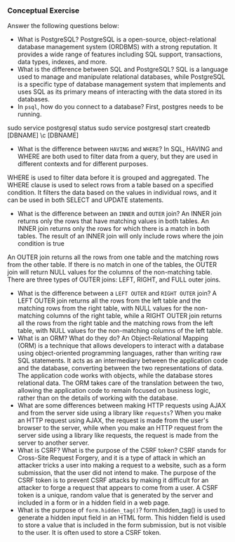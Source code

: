 ### Conceptual Exercise

Answer the following questions below:

- What is PostgreSQL?
PostgreSQL is a open-source, object-relational database management system (ORDBMS) with a strong reputation.
It provides a wide range of features including SQL support, transactions, data types, indexes, and more.
- What is the difference between SQL and PostgreSQL?
SQL is a language used to manage and manipulate relational databases, while PostgreSQL is a specific type of database management system that implements and uses SQL as its primary means of interacting with the data stored in its databases.
- In `psql`, how do you connect to a database?
First, postgres needs to be running. 
<!-- EXAMPLE using Ubuntu on Windows-->
<!-- Enter This in terminal and it checks status of postgresql-->sudo service postgresql status 
<!--Do this to start if needed-->sudo service postgresql start
<!--You need a database, create one if needed-->createdb [DBNAME]
<!--do this in order to connect to the database-->\c [DBNAME]
- What is the difference between `HAVING` and `WHERE`?
In SQL, HAVING and WHERE are both used to filter data from a query, but they are used in different contexts and for different purposes.

WHERE is used to filter data before it is grouped and aggregated. The WHERE clause is used to select rows from a table based on a specified condition. It filters the data based on the values in individual rows, and it can be used in both SELECT and UPDATE statements.
- What is the difference between an `INNER` and `OUTER` join?
An INNER join returns only the rows that have matching values in both tables. An INNER join returns only the rows for which there is a match in both tables. The result of an INNER join will only include rows where the join condition is true

An OUTER join returns all the rows from one table and the matching rows from the other table. If there is no match in one of the tables, the OUTER join will return NULL values for the columns of the non-matching table. There are three types of OUTER joins: LEFT, RIGHT, and FULL outer joins.
- What is the difference between a `LEFT OUTER` and `RIGHT OUTER` join?
A LEFT OUTER join returns all the rows from the left table and the matching rows from the right table, with NULL values for the non-matching columns of the right table, while a RIGHT OUTER join returns all the rows from the right table and the matching rows from the left table, with NULL values for the non-matching columns of the left table.
- What is an ORM? What do they do?
An Object-Relational Mapping (ORM) is a technique that allows developers to interact with a database using object-oriented programming languages, rather than writing raw SQL statements. It acts as an intermediary between the application code and the database, converting between the two representations of data. The application code works with objects, while the database stores relational data. The ORM takes care of the translation between the two, allowing the application code to remain focused on business logic, rather than on the details of working with the database.
- What are some differences between making HTTP requests using AJAX 
  and from the server side using a library like `requests`?
When you make an HTTP request using AJAX, the request is made from the user's browser to the server, while when you make an HTTP request from the server side using a library like requests, the request is made from the server to another server.
- What is CSRF? What is the purpose of the CSRF token?
CSRF stands for Cross-Site Request Forgery, and it is a type of attack in which an attacker tricks a user into making a request to a website, such as a form submission, that the user did not intend to make. The purpose of the CSRF token is to prevent CSRF attacks by making it difficult for an attacker to forge a request that appears to come from a user.
A CSRF token is a unique, random value that is generated by the server and included in a form or in a hidden field in a web page.
- What is the purpose of `form.hidden_tag()`?
form.hidden_tag() is used to generate a hidden input field in an HTML form. This hidden field is used to store a value that is included in the form submission, but is not visible to the user. 
It is often used to store a CSRF token.